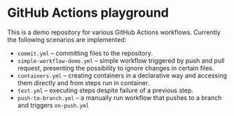 # GitHub Actions playground

This is a demo repository for various GitHub Actions workflows.
Currently the following scenarios are implemented:
 - `commit.yml` – committing files to the repository. 
 - `simple-workflow-demo.yml` – simple workflow triggered by push and pull request, presenting the possibility to ignore changes in certain files. 
 - `containers.yml` – creating containers in a declarative way and accessing them directly and from steps run in container.
 - `test.yml` – executing steps despite failure of a previous step. 
 - `push-to-branch.yml` – a manually run workflow that pushes to a branch and triggers `on-push.yml`

